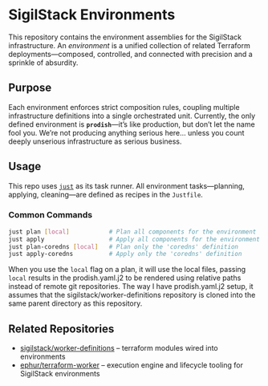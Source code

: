 
# SigilStack Environments

This repository contains the environment assemblies for the SigilStack infrastructure.
An *environment* is a unified collection of related Terraform deployments—composed, controlled, and connected with precision and a sprinkle of absurdity.

## Purpose

Each environment enforces strict composition rules, coupling multiple infrastructure definitions into a single orchestrated unit.
Currently, the only defined environment is **`prodish`**—it’s like production, but don’t let the name fool you.
We’re not producing anything serious here... unless you count deeply unserious infrastructure as serious business.

## Usage

This repo uses [`just`](https://just.systems) as its task runner.
All environment tasks—planning, applying, cleaning—are defined as recipes in the `Justfile`.

### Common Commands

```bash
just plan [local]           # Plan all components for the environment
just apply                  # Apply all components for the environment
just plan-coredns [local]   # Plan only the 'coredns' definition
just apply-coredns          # Apply only the 'coredns' definition
```
When you use the `local` flag on a plan, it will use the local files, passing `local` results in the prodish.yaml.j2 to be rendered using relative paths instead of remote git repositories. The way I have prodish.yaml.j2 setup, it assumes that the sigilstack/worker-definitions repository is cloned into the same parent directory as this repository.

## Related Repositories

- [sigilstack/worker-definitions](https://github.com/sigilstack/worker-definitions) – terraform modules wired into environments
- [ephur/terraform-worker](https://github.com/ephur/terraform-worker) – execution engine and lifecycle tooling for SigilStack environments
